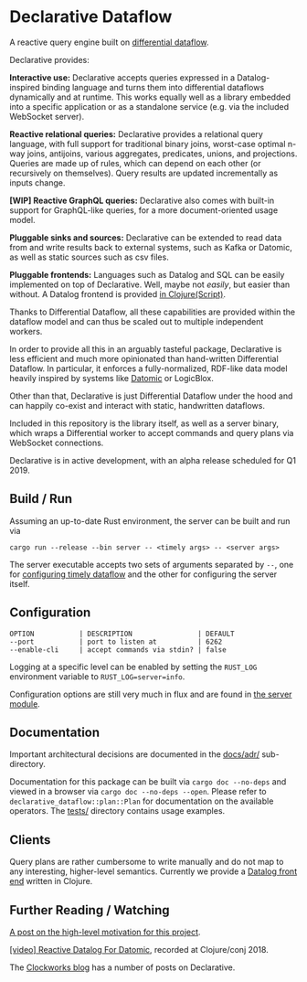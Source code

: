 # Declarative Dataflow

A reactive query engine built on [differential
dataflow](https://github.com/frankmcsherry/differential-dataflow).

Declarative provides:

**Interactive use:** Declarative accepts queries expressed in a
Datalog-inspired binding language and turns them into differential
dataflows dynamically and at runtime. This works equally well as a
library embedded into a specific application or as a standalone
service (e.g. via the included WebSocket server).

**Reactive relational queries:** Declarative provides a relational
query language, with full support for traditional binary joins,
worst-case optimal n-way joins, antijoins, various aggregates,
predicates, unions, and projections. Queries are made up of rules,
which can depend on each other (or recursively on themselves). Query
results are updated incrementally as inputs change.

**[WIP] Reactive GraphQL queries:** Declarative also comes with
built-in support for GraphQL-like queries, for a more
document-oriented usage model.

**Pluggable sinks and sources:** Declarative can be extended to read
data from and write results back to external systems, such as Kafka or
Datomic, as well as static sources such as csv files.

**Pluggable frontends:** Languages such as Datalog and SQL can be
easily implemented on top of Declarative. Well, maybe not *easily*,
but easier than without. A Datalog frontend is provided [in
Clojure(Script)](https://github.com/comnik/clj-3df).

Thanks to Differential Dataflow, all these capabilities are provided
within the dataflow model and can thus be scaled out to multiple
independent workers.

In order to provide all this in an arguably tasteful package,
Declarative is less efficient and much more opinionated than
hand-written Differential Dataflow. In particular, it enforces a
fully-normalized, RDF-like data model heavily inspired by systems like
[Datomic](https://docs.datomic.com/cloud/whatis/data-model.html) or
LogicBlox.

Other than that, Declarative is just Differential Dataflow under the
hood and can happily co-exist and interact with static, handwritten
dataflows.

Included in this repository is the library itself, as well as a server
binary, which wraps a Differential worker to accept commands and query
plans via WebSocket connections.

Declarative is in active development, with an alpha release scheduled
for Q1 2019.

## Build / Run

Assuming an up-to-date Rust environment, the server can be built and
run via

    cargo run --release --bin server -- <timely args> -- <server args>

The server executable accepts two sets of arguments separated by `--`,
one for [configuring timely
dataflow](https://github.com/frankmcsherry/timely-dataflow) and the
other for configuring the server itself.

## Configuration

    OPTION           | DESCRIPTION                | DEFAULT
    --port           | port to listen at          | 6262
    --enable-cli     | accept commands via stdin? | false

Logging at a specific level can be enabled by setting the `RUST_LOG`
environment variable to `RUST_LOG=server=info`.

Configuration options are still very much in flux and are found in
[the server module](src/server/mod.rs).

## Documentation

Important architectural decisions are documented in the
[docs/adr/](docs/adr/) sub-directory.

Documentation for this package can be built via `cargo doc --no-deps`
and viewed in a browser via `cargo doc --no-deps --open`. Please refer
to `declarative_dataflow::plan::Plan` for documentation on the
available operators. The [tests/](tests/) directory contains usage
examples.

## Clients

Query plans are rather cumbersome to write manually and do not map to
any interesting, higher-level semantics. Currently we provide a
[Datalog front end](https://github.com/comnik/clj-3df) written in
Clojure.

## Further Reading / Watching

[A post on the high-level motivation for this
project](https://www.nikolasgoebel.com/2018/09/13/incremental-datalog.html).

[[video] Reactive Datalog For
Datomic](https://www.youtube.com/watch?v=ZgqFlowyfTA), recorded at
Clojure/conj 2018.

The [Clockworks blog](https://www.clockworks.io/en/blog/) has a number
of posts on Declarative.
